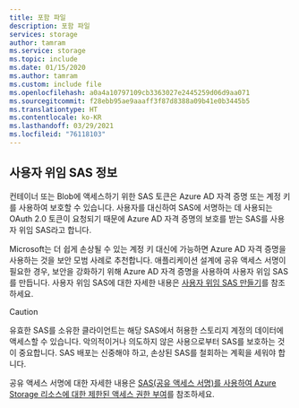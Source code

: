 ```yaml
---
title: 포함 파일
description: 포함 파일
services: storage
author: tamram
ms.service: storage
ms.topic: include
ms.date: 01/15/2020
ms.author: tamram
ms.custom: include file
ms.openlocfilehash: a0a4a10797109cb3363027e2445259d06d9aa071
ms.sourcegitcommit: f28ebb95ae9aaaff3f87d8388a09b41e0b3445b5
ms.translationtype: HT
ms.contentlocale: ko-KR
ms.lasthandoff: 03/29/2021
ms.locfileid: "76118103"
---
```

## <a name="about-the-user-delegation-sas"></a>사용자 위임 SAS 정보

컨테이너 또는 Blob에 액세스하기 위한 SAS 토큰은 Azure AD 자격 증명 또는 계정 키를 사용하여 보호할 수 있습니다. 사용자를 대신하여 SAS에 서명하는 데 사용되는 OAuth 2.0 토큰이 요청되기 때문에 Azure AD 자격 증명의 보호를 받는 SAS를 사용자 위임 SAS라고 합니다.

Microsoft는 더 쉽게 손상될 수 있는 계정 키 대신에 가능하면 Azure AD 자격 증명을 사용하는 것을 보안 모범 사례로 추천합니다. 애플리케이션 설계에 공유 액세스 서명이 필요한 경우, 보안을 강화하기 위해 Azure AD 자격 증명을 사용하여 사용자 위임 SAS를 만듭니다. 사용자 위임 SAS에 대한 자세한 내용은 [사용자 위임 SAS 만들기](/rest/api/storageservices/create-user-delegation-sas)를 참조하세요.

> [!CAUTION]
> 유효한 SAS를 소유한 클라이언트는 해당 SAS에서 허용한 스토리지 계정의 데이터에 액세스할 수 있습니다. 악의적이거나 의도하지 않은 사용으로부터 SAS를 보호하는 것이 중요합니다. SAS 배포는 신중해야 하고, 손상된 SAS를 철회하는 계획을 세워야 합니다.

공유 액세스 서명에 대한 자세한 내용은 [SAS(공유 액세스 서명)를 사용하여 Azure Storage 리소스에 대한 제한된 액세스 권한 부여](../articles/storage/common/storage-sas-overview.md)를 참조하세요.
